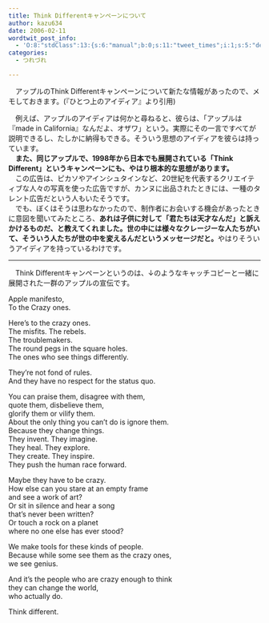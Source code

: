 ```yaml
---
title: Think Differentキャンペーンについて
author: kazu634
date: 2006-02-11
wordtwit_post_info:
  - 'O:8:"stdClass":13:{s:6:"manual";b:0;s:11:"tweet_times";i:1;s:5:"delay";i:0;s:7:"enabled";i:1;s:10:"separation";s:2:"60";s:7:"version";s:3:"3.7";s:14:"tweet_template";b:0;s:6:"status";i:2;s:6:"result";a:0:{}s:13:"tweet_counter";i:2;s:13:"tweet_log_ids";a:1:{i:0;i:2269;}s:9:"hash_tags";a:0:{}s:8:"accounts";a:1:{i:0;s:7:"kazu634";}}'
categories:
  - つれづれ

---
```

<div class="section">
<p>
    　アップルのThink Differentキャンペーンについて新たな情報があったので、メモしておきます。(『ひとつ上のアイディア』より引用)
</p>
  
<p>
<blockquote>
</blockquote>
    
<p>
      　例えば、アップルのアイディアは何かと尋ねると、彼らは、「アップルは『made in California』なんだよ、オザワ」という。実際にその一言ですべてが説明できるし、たしかに納得もできる。そういう思想のアイディアを彼らは持っています。<br />　<b>また、同じアップルで、1998年から日本でも展開されている「Think Different」というキャンペーンにも、やはり根本的な思想があります。</b><br />　この広告は、ピカソやアインシュタインなど、20世紀を代表するクリエイティブな人々の写真を使った広告ですが、カンヌに出品されたときには、一種のタレント広告だという人もいたそうです。<br />　でも、ぼくはそうは思わなかったので、制作者にお会いする機会があったときに意図を聞いてみたところ、<b>あれは子供に対して「君たちは天才なんだ」と訴えかけるものだ、と教えてくれました。世の中には様々なクレージーな人たちがいて、そういう人たちが世の中を変えるんだというメッセージだと。</b>やはりそういうアイディアを持っているわけです。
</p>
</p>
  
<hr />
</p> 
  
<p>
    　Think Differentキャンペーンというのは、↓のようなキャッチコピーと一緒に展開された一群のアップルの宣伝です。
</p>
  
<p>
<blockquote>
</blockquote>
    
<p>
      Apple manifesto, <br />To the Crazy ones.
</p>
    
<p>
      Here&#8217;s to the crazy ones.<br />The misfits. The rebels.<br />The troublemakers.<br />The round pegs in the square holes.<br />The ones who see things differently.
</p>
    
<p>
      They&#8217;re not fond of rules.<br />And they have no respect for the status quo.
</p>
    
<p>
      You can praise them, disagree with them, <br />quote them, disbelieve them, <br />glorify them or vilify them.<br />About the only thing you can&#8217;t do is ignore them.<br />Because they change things.<br />They invent. They imagine.<br />They heal. They explore.<br />They create. They inspire.<br />They push the human race forward.
</p>
    
<p>
      Maybe they have to be crazy.<br />How else can you stare at an empty frame <br />and see a work of art?<br />Or sit in silence and hear a song<br />that&#8217;s never been written?<br />Or touch a rock on a planet <br />where no one else has ever stood?
</p>
    
<p>
      We make tools for these kinds of people. <br />Because while some see them as the crazy ones, <br />we see genius.
</p>
    
<p>
      And it&#8217;s the people who are crazy enough to think <br />they can change the world, <br />who actually do.
</p>
    
<p>
      Think different.
</p>
</p>
</div>
